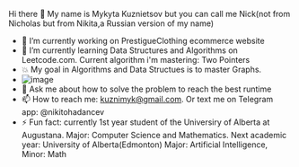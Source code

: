 Hi there 👋
My name is Mykyta Kuznietsov but you can call me Nick(not from Nicholas but from Nikita,a Russian version of my name)

- 🔭 I’m currently working on PrestigueClothing ecommerce website
- 🌱 I’m currently learning Data Structures and Algorithms on Leetcode.com. Current algorithm i'm mastering: Two Pointers
- 💥 My goal in Algorithms and Data Structues is to master Graphs.
- ![image](https://github.com/kuznimyk/kuznimyk/assets/107644692/11ac7668-cc57-4a5b-86be-b148f8ba15bc)
- 💬 Ask me about how to solve the problem to reach the best runtime 
- 📫 How to reach me: kuznimyk@gmail.com. Or text me on Telegram app: @nikitohadancev
- ⚡ Fun fact: currently 1st year student of the Universiry of Alberta at Augustana. Major: Computer Science and Mathematics. Next academic year: University of Alberta(Edmonton) Major: Artificial Intelligence, Minor: Math


